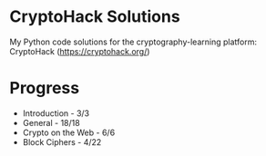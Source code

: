 # CryptoHack Solutions
My Python code solutions for the cryptography-learning platform: CryptoHack (https://cryptohack.org/)

# Progress
* Introduction - 3/3
* General - 18/18
* Crypto on the Web - 6/6
* Block Ciphers - 4/22